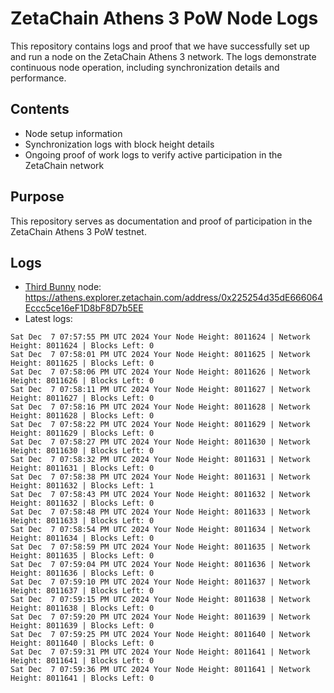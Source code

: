 # ZetaChain Athens 3 PoW Node Logs
This repository contains logs and proof that we have successfully set up and run a node on the ZetaChain Athens 3 network. The logs demonstrate continuous node operation, including synchronization details and performance.

## Contents
- Node setup information
- Synchronization logs with block height details
- Ongoing proof of work logs to verify active participation in the ZetaChain network

## Purpose
This repository serves as documentation and proof of participation in the ZetaChain Athens 3 PoW testnet.

## Logs

- [Third Bunny](https://thirdbunny.xyz/) node: https://athens.explorer.zetachain.com/address/0x225254d35dE666064Eccc5ce16eF1D8bF8D7b5EE
- Latest logs:
```
Sat Dec  7 07:57:55 PM UTC 2024 Your Node Height: 8011624 | Network Height: 8011624 | Blocks Left: 0
Sat Dec  7 07:58:01 PM UTC 2024 Your Node Height: 8011625 | Network Height: 8011625 | Blocks Left: 0
Sat Dec  7 07:58:06 PM UTC 2024 Your Node Height: 8011626 | Network Height: 8011626 | Blocks Left: 0
Sat Dec  7 07:58:11 PM UTC 2024 Your Node Height: 8011627 | Network Height: 8011627 | Blocks Left: 0
Sat Dec  7 07:58:16 PM UTC 2024 Your Node Height: 8011628 | Network Height: 8011628 | Blocks Left: 0
Sat Dec  7 07:58:22 PM UTC 2024 Your Node Height: 8011629 | Network Height: 8011629 | Blocks Left: 0
Sat Dec  7 07:58:27 PM UTC 2024 Your Node Height: 8011630 | Network Height: 8011630 | Blocks Left: 0
Sat Dec  7 07:58:32 PM UTC 2024 Your Node Height: 8011631 | Network Height: 8011631 | Blocks Left: 0
Sat Dec  7 07:58:38 PM UTC 2024 Your Node Height: 8011631 | Network Height: 8011632 | Blocks Left: 1
Sat Dec  7 07:58:43 PM UTC 2024 Your Node Height: 8011632 | Network Height: 8011632 | Blocks Left: 0
Sat Dec  7 07:58:48 PM UTC 2024 Your Node Height: 8011633 | Network Height: 8011633 | Blocks Left: 0
Sat Dec  7 07:58:54 PM UTC 2024 Your Node Height: 8011634 | Network Height: 8011634 | Blocks Left: 0
Sat Dec  7 07:58:59 PM UTC 2024 Your Node Height: 8011635 | Network Height: 8011635 | Blocks Left: 0
Sat Dec  7 07:59:04 PM UTC 2024 Your Node Height: 8011636 | Network Height: 8011636 | Blocks Left: 0
Sat Dec  7 07:59:10 PM UTC 2024 Your Node Height: 8011637 | Network Height: 8011637 | Blocks Left: 0
Sat Dec  7 07:59:15 PM UTC 2024 Your Node Height: 8011638 | Network Height: 8011638 | Blocks Left: 0
Sat Dec  7 07:59:20 PM UTC 2024 Your Node Height: 8011639 | Network Height: 8011639 | Blocks Left: 0
Sat Dec  7 07:59:25 PM UTC 2024 Your Node Height: 8011640 | Network Height: 8011640 | Blocks Left: 0
Sat Dec  7 07:59:31 PM UTC 2024 Your Node Height: 8011641 | Network Height: 8011641 | Blocks Left: 0
Sat Dec  7 07:59:36 PM UTC 2024 Your Node Height: 8011641 | Network Height: 8011641 | Blocks Left: 0
```
